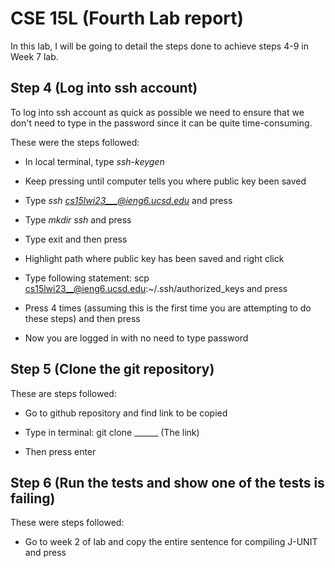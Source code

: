 # CSE 15L (Fourth Lab report)

In this lab, I will be going to detail the steps done to achieve steps 4-9 in Week 7 lab.

## Step 4 (Log into ssh account)

To log into ssh account as quick as possible we need to ensure that we don't need to type in the password since it can be quite time-consuming.




These were the steps followed:

* In local terminal, type *ssh-keygen*

* Keep pressing <enter> until computer tells you where public key been saved
  
* Type *ssh cs15lwi23___@ieng6.ucsd.edu* and press <enter>
  
* Type *mkdir ssh* and press <enter>
  
* Type exit and then press <enter>
  
* Highlight path where public key has been saved and right click 
  
* Type following statement: scp <path to your public SSH key> cs15lwi23__@ieng6.ucsd.edu:~/.ssh/authorized_keys and press <enter>
  
* Press <up> 4 times (assuming this is the first time you are attempting to do these steps) and then press <enter>
  
* Now you are logged in with no need to type password

## Step 5 (Clone the git repository) 
  
  
  These are steps followed:
  
  * Go to github repository and find link to be copied
  
  * Type in terminal: git clone ______ (The link)
  
  * Then press enter

## Step 6 (Run the tests and show one of the tests is failing)
  
  These were steps followed:
  
  * Go to week 2 of lab and copy the entire sentence for compiling J-UNIT and press <enter>
